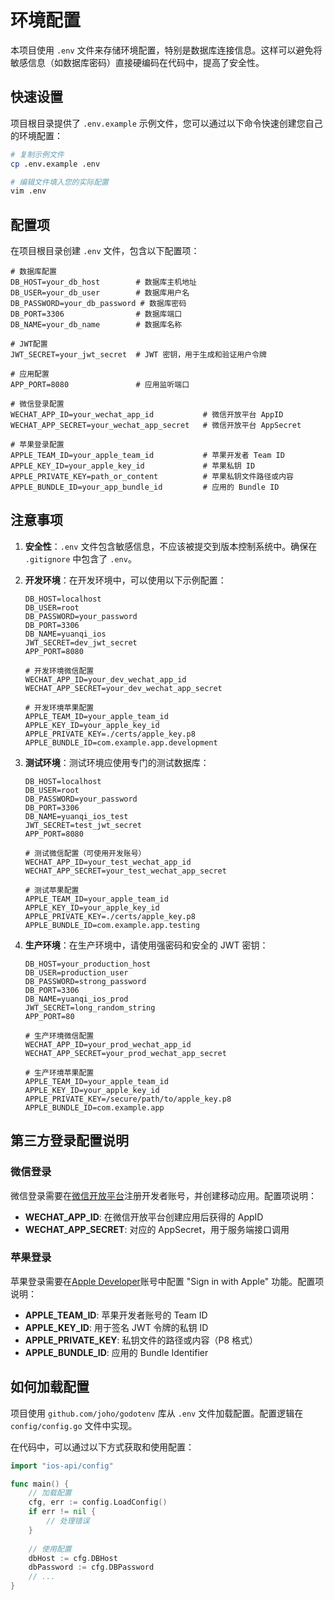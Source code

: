 # 环境配置

本项目使用 `.env` 文件来存储环境配置，特别是数据库连接信息。这样可以避免将敏感信息（如数据库密码）直接硬编码在代码中，提高了安全性。

## 快速设置

项目根目录提供了 `.env.example` 示例文件，您可以通过以下命令快速创建您自己的环境配置：

```bash
# 复制示例文件
cp .env.example .env

# 编辑文件填入您的实际配置
vim .env
```

## 配置项

在项目根目录创建 `.env` 文件，包含以下配置项：

```
# 数据库配置
DB_HOST=your_db_host        # 数据库主机地址
DB_USER=your_db_user        # 数据库用户名
DB_PASSWORD=your_db_password # 数据库密码
DB_PORT=3306                # 数据库端口
DB_NAME=your_db_name        # 数据库名称

# JWT配置
JWT_SECRET=your_jwt_secret  # JWT 密钥，用于生成和验证用户令牌

# 应用配置
APP_PORT=8080               # 应用监听端口

# 微信登录配置
WECHAT_APP_ID=your_wechat_app_id           # 微信开放平台 AppID
WECHAT_APP_SECRET=your_wechat_app_secret   # 微信开放平台 AppSecret

# 苹果登录配置
APPLE_TEAM_ID=your_apple_team_id           # 苹果开发者 Team ID
APPLE_KEY_ID=your_apple_key_id             # 苹果私钥 ID
APPLE_PRIVATE_KEY=path_or_content          # 苹果私钥文件路径或内容
APPLE_BUNDLE_ID=your_app_bundle_id         # 应用的 Bundle ID
```

## 注意事项

1. **安全性**：`.env` 文件包含敏感信息，不应该被提交到版本控制系统中。确保在 `.gitignore` 中包含了 `.env`。

2. **开发环境**：在开发环境中，可以使用以下示例配置：
   ```
   DB_HOST=localhost
   DB_USER=root
   DB_PASSWORD=your_password
   DB_PORT=3306
   DB_NAME=yuanqi_ios
   JWT_SECRET=dev_jwt_secret
   APP_PORT=8080
   
   # 开发环境微信配置
   WECHAT_APP_ID=your_dev_wechat_app_id
   WECHAT_APP_SECRET=your_dev_wechat_app_secret
   
   # 开发环境苹果配置
   APPLE_TEAM_ID=your_apple_team_id
   APPLE_KEY_ID=your_apple_key_id
   APPLE_PRIVATE_KEY=./certs/apple_key.p8
   APPLE_BUNDLE_ID=com.example.app.development
   ```

3. **测试环境**：测试环境应使用专门的测试数据库：
   ```
   DB_HOST=localhost
   DB_USER=root
   DB_PASSWORD=your_password
   DB_PORT=3306
   DB_NAME=yuanqi_ios_test
   JWT_SECRET=test_jwt_secret
   APP_PORT=8080
   
   # 测试微信配置（可使用开发账号）
   WECHAT_APP_ID=your_test_wechat_app_id
   WECHAT_APP_SECRET=your_test_wechat_app_secret
   
   # 测试苹果配置
   APPLE_TEAM_ID=your_apple_team_id
   APPLE_KEY_ID=your_apple_key_id
   APPLE_PRIVATE_KEY=./certs/apple_key.p8
   APPLE_BUNDLE_ID=com.example.app.testing
   ```

4. **生产环境**：在生产环境中，请使用强密码和安全的 JWT 密钥：
   ```
   DB_HOST=your_production_host
   DB_USER=production_user
   DB_PASSWORD=strong_password
   DB_PORT=3306
   DB_NAME=yuanqi_ios_prod
   JWT_SECRET=long_random_string
   APP_PORT=80
   
   # 生产环境微信配置
   WECHAT_APP_ID=your_prod_wechat_app_id
   WECHAT_APP_SECRET=your_prod_wechat_app_secret
   
   # 生产环境苹果配置
   APPLE_TEAM_ID=your_apple_team_id
   APPLE_KEY_ID=your_apple_key_id
   APPLE_PRIVATE_KEY=/secure/path/to/apple_key.p8
   APPLE_BUNDLE_ID=com.example.app
   ```

## 第三方登录配置说明

### 微信登录

微信登录需要在[微信开放平台](https://open.weixin.qq.com/)注册开发者账号，并创建移动应用。配置项说明：

- **WECHAT_APP_ID**: 在微信开放平台创建应用后获得的 AppID
- **WECHAT_APP_SECRET**: 对应的 AppSecret，用于服务端接口调用

### 苹果登录

苹果登录需要在[Apple Developer](https://developer.apple.com/)账号中配置 "Sign in with Apple" 功能。配置项说明：

- **APPLE_TEAM_ID**: 苹果开发者账号的 Team ID
- **APPLE_KEY_ID**: 用于签名 JWT 令牌的私钥 ID
- **APPLE_PRIVATE_KEY**: 私钥文件的路径或内容（P8 格式）
- **APPLE_BUNDLE_ID**: 应用的 Bundle Identifier

## 如何加载配置

项目使用 `github.com/joho/godotenv` 库从 `.env` 文件加载配置。配置逻辑在 `config/config.go` 文件中实现。

在代码中，可以通过以下方式获取和使用配置：

```go
import "ios-api/config"

func main() {
    // 加载配置
    cfg, err := config.LoadConfig()
    if err != nil {
        // 处理错误
    }
    
    // 使用配置
    dbHost := cfg.DBHost
    dbPassword := cfg.DBPassword
    // ...
}
``` 